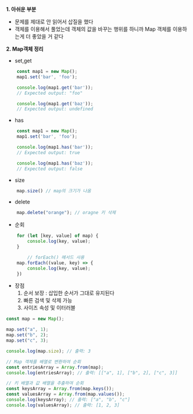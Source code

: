 **1. 아쉬운 부분**
- 문제를 제대로 안 읽어서 삽질을 했다
- 객체를 이용해서 풀었는데 객체의 값을 바꾸는 행위를 하니까 Map 객체를 이용하는게 더 좋았을 거 같다

**2. Map객체 정리**
- set,get
```javascript
    const map1 = new Map();
    map1.set('bar', 'foo');

    console.log(map1.get('bar'));
    // Expected output: "foo"

    console.log(map1.get('baz'));
    // Expected output: undefined
```
- has
```javascript
    const map1 = new Map();
    map1.set('bar', 'foo');

    console.log(map1.has('bar'));
    // Expected output: true

    console.log(map1.has('baz'));
    // Expected output: false
```
- size
```javascript
    map.size() // map의 크기가 나옴
```

- delete
```javascript
    map.delete("orange"); // oragne 키 삭제
```

- 순회
```javascript
    for (let [key, value] of map) {
        console.log(key, value);
    }

        // forEach() 메서드 사용
    map.forEach((value, key) => {
        console.log(key, value);
    })
```

- 장점
    1. 순서 보장 : 삽입한 순서가 그대로 유지된다
    2. 빠른 검색 및 삭제 가능 
    3. 사이즈 속성 및 이터러블
```javascript
const map = new Map();

map.set("a", 1);
map.set("b", 2);
map.set("c", 3);

console.log(map.size); // 출력: 3

// Map 객체를 배열로 변환하여 순회
const entriesArray = Array.from(map);
console.log(entriesArray); // 출력: [["a", 1], ["b", 2], ["c", 3]]

// 키 배열과 값 배열을 추출하여 순회
const keysArray = Array.from(map.keys());
const valuesArray = Array.from(map.values());
console.log(keysArray); // 출력: ["a", "b", "c"]
console.log(valuesArray); // 출력: [1, 2, 3]
```